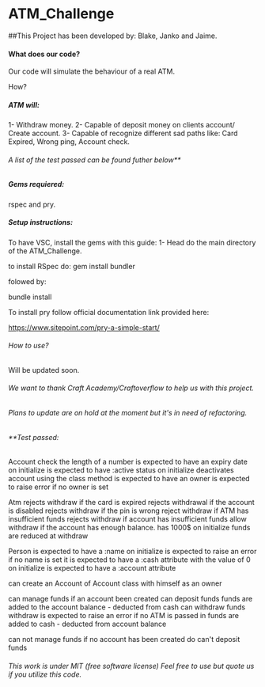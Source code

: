 # 			ATM_Challenge
##This Project has been developed by: Blake, Janko and Jaime.

#### What does our code?

Our code will simulate the behaviour of a real ATM.

How?


##### ATM will:

1- Withdraw money.
2- Capable of deposit money on clients account/ Create account.
3- Capable of recognize different sad paths like: Card Expired, Wrong ping, Account check.


###### A list of the test passed can be found futher below**



##### Gems requiered:
rspec and pry.

##### Setup instructions:
To have VSC, install the gems with this guide:
1- Head do the main directory of the ATM_Challenge.

to install RSpec do:
gem install bundler

folowed by:

bundle install

To install pry follow official documentation link provided here:

https://www.sitepoint.com/pry-a-simple-start/

###### How to use?

Will be updated soon.


###### We want to thank Craft Academy/Craftoverflow to help us with this project. 

###### Plans to update are on hold at the moment but it's in need of refactoring.




###### **Test passed:

Account
  check the length of a number
  is expected to have an expiry date on initialize
  is expected to have :active status on initialize
  deactivates account using the class method
  is expected to have an owner
  is expected to raise error if no owner is set

Atm
  rejects withdraw if the card is expired
  rejects withdrawal if the account is disabled
  rejects withdraw if the pin is wrong
  reject withdraw if ATM has insufficient funds
  rejects withdraw if account has insufficient funds
  allow withdraw if the account has enough balance.
  has 1000$ on initialize
  funds are reduced at withdraw

Person
  is expected to have a :name on initialize
  is expected to raise an error if no name is set
  it is expected to have a :cash attribute with the value of 0 on initialize
  is expected to have a :account attribute


 can create an Account
    of Account class
    with himself as an owner

 can manage funds if an account been created
    can deposit funds
    funds are added to the account balance - deducted from cash
    can withdraw funds
    withdraw is expected to raise an error if no ATM is passed in
    funds are added to cash - deducted from account balance

  can not manage funds if no account has been created do
    can't deposit funds



###### This work is under MIT (free software license) Feel free to use but quote us if you utilize this code.
